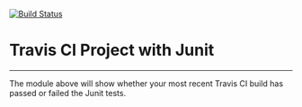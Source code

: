 [![Build Status](https://travis-ci.org/taylordurrer00/110Lab4.svg?branch=master)](https://travis-ci.org/taylordurrer00/110Lab4)
# Travis CI Project with Junit
--------
The module above will show whether your most recent Travis CI build has passed or failed the Junit tests.
